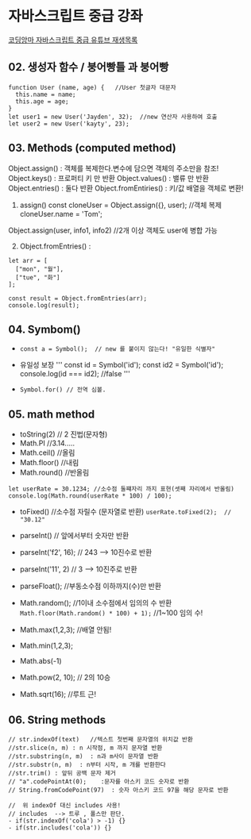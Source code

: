 # 자바스크립트 중급 강좌

[코딩앙마 자바스크립트 중급 유튜브 재생목록](https://www.youtube.com/playlist?list=PLZKTXPmaJk8JZ2NAC538UzhY_UNqMdZB4)


## 02. 생성자 함수  / 붕어빵틀 과 붕어빵
```
function User (name, age) {   //User 첫글자 대문자
  this.name = name;
  this.age = age;
}
let user1 = new User('Jayden', 32);  //new 연산자 사용하여 호출
let user2 = new User('kayty', 23);
```

## 03. Methods (computed method)
Object.assign()  : 객체를 복제한다.변수에 담으면 객체의 주소만을 참조!
Object.keys()   : 프로퍼티 키 만 반환
Object.values()   : 밸류 만 반환
Object.entries()  : 둘다 반환
Object.fromEntiries()  : 키/값 배열을 객체로 변환!

1) assign()
const cloneUser = Object.assign({}, user);  //객체 복제
cloneUser.name = 'Tom';

Object.assign(user, info1, info2)   //2개 이상 객체도 user에 병합 가능

2) Object.fromEntries() : 
```
let arr = [
  ["mon", "월"],
  ["tue", "화"]
];

const result = Object.fromEntries(arr);
console.log(result);
```

## 04. Symbom()  
- `const a = Symbol();  // new 를 붙이지 않는다! "유일한 식별자"`

- 유일성 보장
'''
const id = Symbol('id');
const id2 = Symbol('id');
console.log(id === id2);  //false
'''

- `Symbol.for() // 전역 심볼. `

## 05. math method
- toString(2)   // 2 진법(문자형)
- Math.PI   //3.14.....
- Math.ceil()  //올림
- Math.floor()  //내림
- Math.round()  //반올림
```
let userRate = 30.1234; //소수점 둘쨰자리 까지 표현(셋째 자리에서 반올림)
console.log(Math.round(userRate * 100) / 100); 
```

- toFixed()   //소수점 자릴수 (문자열로 반환)
`userRate.toFixed(2);  // "30.12"  `

- parseInt()  // 앞에서부터 숫자만 반환
- parseInt('f2', 16);  // 243 --> 10진수로 반환
- parseInt('11', 2)  // 3  --> 10진주로 반환

- parseFloat();   //부동소수점 이하까지(수)만 반환

- Math.random();  //1이내 소수점에서 임의의 수 반환
`Math.floor(Math.random() * 100) + 1);`  //1~100 임의 수!

- Math.max(1,2,3);  //배열 안됨!
- Math.min(1,2,3);   

- Math.abs(-1)

- Math.pow(2, 10);   // 2의 10승

- Math.sqrt(16);   //루트 근!

## 06. String methods
```
// str.indexOf(text)   //텍스트 첫번째 문자열의 위치값 반환
//str.slice(n, m) : n 시작점, m 까지 문자열 반환
//str.substring(n, m)  : n과 m사이 문자열 반환  
//str.substr(n, m)  : n부터 시작, m 개를 반환한다
//str.trim() : 앞뒤 공백 문자 제거
// "a".codePointAt(0);    :문자를 아스키 코드 숫자로 반환
// String.fromCodePoint(97)  : 숫자 아스키 코드 97을 해당 문자로 반환

//  위 indexOf 대신 includes 사용! 
// includes  --> 트루 , 폴스만 판단.
- if(str.indexOf('cola') > -1) {}
- if(str.includes('cola')) {} 
```
